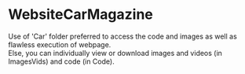 # WebsiteCarMagazine
Use of 'Car' folder preferred to access the code and images as well as flawless execution of webpage.<br>
Else, you can individually view or download images and videos (in ImagesVids) and code (in Code).
